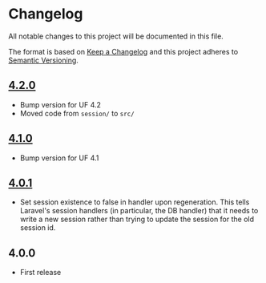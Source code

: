 # Changelog

All notable changes to this project will be documented in this file.

The format is based on [Keep a Changelog](http://keepachangelog.com/en/1.0.0/) and this project adheres to [Semantic Versioning](http://semver.org/spec/v2.0.0.html).

## [4.2.0]
- Bump version for UF 4.2
- Moved code from `session/` to `src/`

## [4.1.0]
- Bump version for UF 4.1

## [4.0.1]
- Set session existence to false in handler upon regeneration. This tells Laravel's session handlers (in particular, the DB handler) that it needs to write a new session rather than trying to update the session for the old session id.

## 4.0.0
- First release


[4.2.0]: https://github.com/userfrosting/session/compare/4.1.0...4.2.0
[4.1.0]: https://github.com/userfrosting/session/compare/4.0.1...4.1.0
[4.0.1]: https://github.com/userfrosting/session/compare/4.0.0...4.0.1
